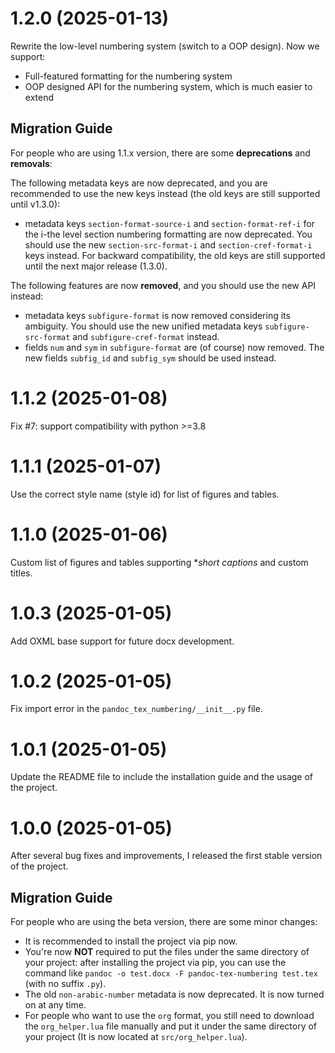 # 1.2.0 (2025-01-13)

Rewrite the low-level numbering system (switch to a OOP design). Now we support:

- Full-featured formatting for the numbering system
- OOP designed API for the numbering system, which is much easier to extend

## Migration Guide
For people who are using 1.1.x version, there are some **deprecations** and **removals**:

The following metadata keys are now deprecated, and you are recommended to use the new keys instead (the old keys are still supported until v1.3.0):
- metadata keys `section-format-source-i` and `section-format-ref-i` for the i-the level section numbering formatting are now deprecated. You should use the new `section-src-format-i` and `section-cref-format-i` keys instead. For backward compatibility, the old keys are still supported until the next major release (1.3.0).

The following features are now **removed**, and you should use the new API instead:
- metadata keys `subfigure-format` is now removed considering its ambiguity. You should use the new unified metadata keys `subfigure-src-format` and `subfigure-cref-format` instead.
- fields `num` and `sym` in `subfigure-format` are (of course) now removed. The new fields `subfig_id` and `subfig_sym` should be used instead.

# 1.1.2 (2025-01-08)

Fix #7: support compatibility with python >=3.8

# 1.1.1 (2025-01-07)

Use the correct style name (style id) for list of figures and tables.

# 1.1.0 (2025-01-06)

Custom list of figures and tables supporting **short captions* and custom titles.

# 1.0.3 (2025-01-05)

Add OXML base support for future docx development.


# 1.0.2 (2025-01-05)

Fix import error in the `pandoc_tex_numbering/__init__.py` file.

# 1.0.1 (2025-01-05)

Update the README file to include the installation guide and the usage of the project.

# 1.0.0 (2025-01-05)
After several bug fixes and improvements, I released the first stable version of the project. 

## Migration Guide
For people who are using the beta version, there are some minor changes:
- It is recommended to install the project via pip now.
- You're now **NOT** required to put the files under the same directory of your project: after installing the project via pip, you can use the command like `pandoc -o test.docx -F pandoc-tex-numbering test.tex` (with no suffix `.py`).
- The old `non-arabic-number` metadata is now deprecated. It is now turned on at any time.
- For people who want to use the `org` format, you still need to download the `org_helper.lua` file manually and put it under the same directory of your project (It is now located at `src/org_helper.lua`).





